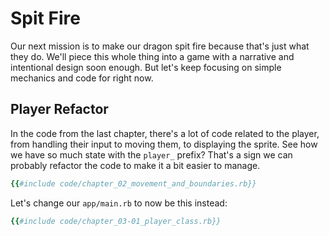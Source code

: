 # Spit Fire

Our next mission is to make our dragon spit fire because that's just what they do. We'll piece this whole thing into a game with a narrative and intentional design soon enough. But let's keep focusing on simple mechanics and code for right now.

## Player Refactor

In the code from the last chapter, there's a lot of code related to the player, from handling their input to moving them, to displaying the sprite. See how we have so much state with the `player_` prefix? That's a sign we can probably refactor the code to make it a bit easier to manage.

``` ruby
{{#include code/chapter_02_movement_and_boundaries.rb}}
```

Let's change our `app/main.rb` to now be this instead:

``` ruby
{{#include code/chapter_03-01_player_class.rb}}
```
